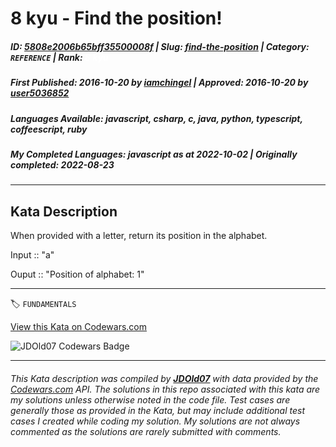# 8 kyu - Find the position!

##### **ID**: [5808e2006b65bff35500008f](https://www.codewars.com/kata/5808e2006b65bff35500008f) | **Slug**: [find-the-position](https://www.codewars.com/kata/5808e2006b65bff35500008f) | **Category**: `REFERENCE` | **Rank**: <span style="color:white">8 kyu</span>

##### **First Published**: 2016-10-20 ***by*** [iamchingel](https://www.codewars.com/users/iamchingel) | **Approved**: 2016-10-20 ***by*** [user5036852](https://www.codewars.com/users/user5036852)

##### **Languages Available**: javascript, csharp, c, java, python, typescript, coffeescript, ruby

##### **My Completed Languages**: javascript ***as at*** 2022-10-02 | **Originally completed**: 2022-08-23

---

## Kata Description


When provided with a letter, return its position in the alphabet.



Input :: "a"



Ouput :: "Position of alphabet: 1"



---


🏷 `FUNDAMENTALS`


[View this Kata on Codewars.com](https://www.codewars.com/kata/5808e2006b65bff35500008f)

![](https://www.codewars.com/users/jdold07/badges/large "JDOld07 Codewars Badge")

---

###### *This Kata description was compiled by [**JDOld07**](https://tpstech.dev) with data provided by the [Codewars.com](https://www.codewars.com) API.  The solutions in this repo associated with this kata are my solutions unless otherwise noted in the code file.  Test cases are generally those as provided in the Kata, but may include additional test cases I created while coding my solution.  My solutions are not always commented as the solutions are rarely submitted with comments.*
